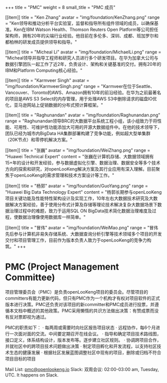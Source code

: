 +++
title = "PMC"
weight = 8
small_title = "PMC 成员"

[[item]]
    title = "Ken Zhang"
    avatar = "img/foundation/KenZhang.png"
    range = "Ken领导和推动分析平台实验室，监督和指导所有组件领域的成员，以确保基准。Ken在IBM Watson Health、Thomson Reuters Open Platform等公司担任架构师，拥有20年的尖端行业经验。他目前在多伦多、深圳、成都、班加罗尔和都柏林的研发成员提供领导和指导。"

[[item]]
    title = "Micheal Li"
    avatar = "img/foundation/MichaelLi.png"
    range = "Micheal领导并指导工程师和研究人员进行多个研发项目。在华为加拿大公司与数据引擎团队一起工作了近2年，负责设计、架构和关键基准的交付。拥有20年的IBM和Platform Computing核心经验。"

[[item]]
    title = "Karmveer Singh"
    avatar = "img/foundation/KarmveerSingh.png"
    range = "Karmveer在位于Seattle、Vancouver、Toronto的AWS、Amazon拥有10年的前沿经验。在华为之前最著名的项目是AWS S3 Select的内存管理，用于处理AWS S3中删除请求的磁盘IO优化，亚马逊网站上促销数据的分布式预计算框架。"

[[item]]
    title = "Raghunandan"
    avatar = "img/foundation/Raghunandan.png"
    range = "Raghunandan领导BRC的大数据平台系统工程小组，该小组致力于将性能、可用性、可维护性功能添加大可用的开源大数据组件中。在他的技术领导下，团队已经为城市内BigData HA集群部署构建了竞争功能，例如超大型单集群（20K节点）和零停机解决方案。"

[[item]]
    title = "张巍"
    avatar = "img/foundation/WeiZhang.png"
    range = "Huawei Technical Expert"
    content = "张巍在计算机存储、大数据领域拥有15+年的设计和开发经验，参与数据虚拟化引擎、数据治理、数据安全等多个技术方向的探索和研究，对openLooKeng解决方案及其行业应用有深入理解。目前聚焦于openLooKeng的需求管理和技术方案设计等工作。"

[[item]]
    title = "杨郭"
    avatar = "img/foundation/GuoYang.png"
    range = "Huawei Big Data Technology Expert"
    content = "杨郭长期参与openLooKeng项目关键功能及性能特性架构设计及实现工作，10年左右大数据技术研究及大数据解决方案经验，善于使用分布式计算及存储等理论技术解决复杂大数据场景下数据治理过程中的难题，致力于运用SQL ON BigData技术简化数据治理难度及过程，使数据治理像使用数据库一样简单。"


[[item]]
    title = "冒伟"
    avatar = "img/foundation/WeiMao.png"
    range = "冒伟先后参与计算机非易失存储系统、大数据查询分析引擎等技术领域多个项目的开发交付和项目管理工作，目前作为版本负责人致力于openLooKeng的竞争力构筑。"
+++

# PMC (Project Management Committee)  


项目管理委员会（PMC）是负责openLooKeng项目的委员会。尽管项目的committers有能力更新代码，但只有PMC作为一个机构才有权对项目软件的正式版本进行决策。PMC还负责对该项目的新committer和PMC成员进行投票，并遵循本文档中概述的其他政策。PMC采用懒惰的共识方法做出决策：有赞成票而没有反对票即视为通过。

PMC的职责如下：
· 每两周或需要时向社区报告项目状态
· 远程协作，每6个月进行一次面对面的交流。中间要定期召开在线会议。
· 指导和确定项目技术路线图，接口定义，体系结构设计，版本发布等。逐步建立社区规则。
· 协调跨项目合作，并就社区中的跨项目技术问题做出决策
· 制定项目孵化和开发流程，以支持社区技术生态的健康发展
· 根据社区发展蓝图调整社区中现有的项目，删除或归档不符合项目目标的项目

Mail List: pmc@openlookeng.io
Slack:
双周会议: 02:00-03:00 am, Tuesday, UTC. It happens on Slack.
